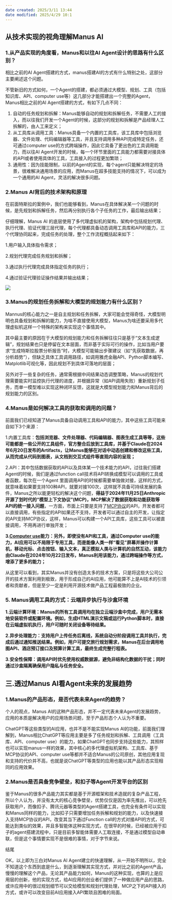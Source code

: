 ```yaml
---
date created: 2025/3/11 13:44
date modified: 2025/4/29 10:1
---
```

## 从技术实现的视角理解Manus AI

### 1.从产品实现的角度看，Manus和以往AI Agent设计的思路有什么区别？

相比之前的AI Agent搭建的方式，manus搭建AI的方式有什么特别之处，这部分主要阐述这个问题。

不管新旧的方式如何，一个Agent的搭建，都必须通过大模型、规划、工具（包括知识库、API、computer use等）这几部分才能搭建出一个完整的Agent，Manus相比之前的AI Agent搭建的方式，有如下几点不同：

1. 自动的任务规划和拆解：Manus能够自动的规划和拆解任务，不需要人工的接入，而以往我们开发一个Agent的时候，这部分的规划和拆解是产品经理人工拆解的，由人工来定义；
2. 从工具库从调用工具：Manus具备一个内置的工具库，该工具库中包括浏览器、文件处理、代码编辑器等工具，并且支持调用多种API完成特定任务，还可通过computer use的方式跨端操作，因此它具备了更出色的工具调用能力，而以往AI Agent开发的时候，每一个环节里面的工具能力都需要对接具体的API或者使用具体的工具，工具接入的过程更加繁琐；
3. 通用性：因为技能限制，以前的Agent的实现，每个agent只能解决特定的场景，很难解决通用场景的应用，而Manus在超多技能支持的情况下，可以成为一个通用的AI Agent，灵活的解决很多问题。

### 2.Manus AI背后的技术架构和原理

在前面特斯拉的案例中，我们也能够看到，Manus在具体解决某一个问题的时候，是先规划和拆解任务，然后再分别执行各个子任务的工作，最后输出结果；

仔细理解，Manus AI 的底层使用了多代理虚拟机的架构，架构中包括规划代理、执行代理、验证代理三层代理，每个代理都具备动态调用工具库和API的能力，三个代理协同起来，完成任务的处理，整个工作流程概括起来如下：

1.用户输入具体指令需求；

2.规划代理完成任务规划和拆解；

3.通过执行代理完成具体指定任务的执行；

4.通过验证代理验证操作结果并输出结果；

![](https://pic3.zhimg.com/v2-c0c5f539878e215dd2ad660c5e610952_1440w.jpg)

### 3.Manus的规划任务拆解和大模型的规划能力有什么区别？

Mannus的核心能力之一是自主规划和任务拆解，大家可能会觉得奇怪，大模型明明也具备规划和拆解的能力，为啥不直接使用大模型，Manus为啥还要采用多代理虚拟机这样一个特殊的架构来实现这个事情其中。

其中最主要的原因在于大模型的规划能力和任务拆解往往只是基于“文本生成逻辑”，规划结果也只是停留在文本层面，而非基于实际可行的操作，比如当用户要求“生成特斯拉股票分析报告”时，大模型可能输出步骤建议（如“先获取数据，再分析趋势”），但缺乏具体工具调用路径，如调用雅虎金融API、Python脚本编写、Matplotlib可视化等，因此规划不到具体可落地的层面；

另外对于一些复杂的任务，通常需根据中间结果动态调整策略，Manus的规划代理需要能实时监控执行代理的进度，并根据异常（如API调用失败）重新规划子任务，而单一模型难以实现这种闭环反馈，这就是大模型规划能力和Manus背后的规划能力的区别。

### 4.Manus是如何解决工具的获取和调用的问题？

前面我们已经知道了Manus具备自动调用工具和API的能力，其中这些工具可能来自如下3个来源：

1.内置工具库：**包括浏览器、文件处理器、代码编辑器、图表生成工具等等，这些可能都是一些公开的工具组件，官方整合后放到工具库，并基于Claude在2024年6月20日发布的Artifacts，让Manus能够在对话中动态创建和修改这些工具，从而完成从代码到图表，从文档到交互式组件等直观内容的呈现；**

2.API：其中包括数据获取的API以及具体某一个技术能力的API，过往我们搭建Agent的时候，我们是通过function call技术将API转换成模型可以调用的工具或者函数，每次在一个Agent 里面调用API的时候都需要单独做对接，这样的方式，就意味着如果要支持100种API，就要对接100次，这样就不具备可持续发展的条件，Manus之所以能更轻松的解决这个问题，**得益于2024年11月25日Anthropic开源了划时代的“模型上下文协议”(MCP)，MCP解决了数据获取和功能获取等API的统一接入问题**，一方面，市面上只要是支持了[MCP协议](https://zhida.zhihu.com/search?content_id=254817563&content_type=Article&match_order=1&q=MCP%E5%8D%8F%E8%AE%AE&zhida_source=entity)的API，开发者都可以直接调用，有些指定的API如果还不支持，开发者可以通过自主的开发，让指定的API支持MCP协议，这样，Manus可以构建一个API工具库，这些工具可以被直接调用，不用再进行单独开发；

**3.[Computer use](https://zhida.zhihu.com/search?content_id=254817563&content_type=Article&match_order=1&q=Computer+use&zhida_source=entity)能力：另外，即使没有API和工具，通过Computer use的能力，AI应用可以不局限于专用工具，而是能像人类一样“看见”屏幕并操作计算机，移动光标、点击按钮、输入文本，真正模拟人类与计算机的自然互动，该能力由Claude在2024年10月22日发布，Manus利用该能力，通过跨端操作等方式，增添了更多的能力；**

从这里可以看到，其实Manus并没有创造太多的技术方案，只是将这些大公司公开的技术方案利用到极致，用于形成自己的AI应用，他可能算不上是AI技术的引领者和贡献者，但是至少一定是利用开源技术做产品工程最极致的企业。

### 5. Manus调用工具的**方式：云端异步执行与沙盒环境**

**1.云端计算环境：Manus的所有工具调用均在独立云端沙盒中完成，用户无需本地安装软件或配置环境。例如，生成HTML演示文稿或运行Python脚本时，直接在云端虚拟机执行，用户可随时关闭设备等待结果。**

**2.异步处理能力：支持用户上传任务后离线，系统自动分阶段调用工具并执行，完成后通过通知推送结果。例如，用户可提交旅行规划需求，Manus在后台调用地图API、酒店预订接口及预算计算工具，最终生成完整行程表。**

**3.安全性保障：调用API时优先使用权威数据源，避免非结构化数据的干扰；同时通过沙盒隔离确保用户隐私与任务安全。**

## 三.透过Manus AI看Agent未来的发展趋势

### 1.Manus的产品形态，是否代表未来Agent的趋势？

个人的观点，Manus AI的这种产品形态，并不一定代表未来Agent的发展趋势，应用的本质是解决用户的应用场景问题，至于产品形态个人认为不重要。

ChatGPT等这些类型的AI应用，也并不是不能实现Manus AI的功能，前面我们理解到，Manus相比ChatGPT等应用主要是多了任务规划和拆解、工具调用（工具库、API、computer use）的能力，如果ChatGPT也同步支持这些能力，其照样也可以实现manus一样的效果，其中核心的多代理虚拟机架构、工具库、基于MCP协议的API、computer use等都并不适合Manus的公司原创，其他应用复现和支持的代价并不高，也就是说ChatGPT等类型的应用也能以其产品形态实现相同的应用效果。

### 2.Manus是否具备竞争壁垒，和扣子等Agent开发平台的区别

鉴于Manus的很多产品能力其实都是基于开源框架和技术造就的复杂产品工程，所以个人认为，并没有太大的核心竞争壁垒，优势仅仅是因为率先推出，可以抢先获取用户，而像扣子、腾讯元器等类型的Agent搭建工具，也完全有条件可以实现和Manus同样的能力，比如扣子只需要增加任务拆解和规划的能力，以及快速接入支持MCP协议的API，改变其当下通过Function call的方式对接API的方式，可能达到类似的效果，并且多智能体这种实现方式，在很早的时候，已经被应用于扣子的agent搭建流程中，只是目前多智能体需要人工取连接，不是通过模型自动串联，但是这个事情要实现不是很难的事情，对于字节来说。

结尾

OK，以上即为三白对Manus AI Agent建立的快速理解，从一开始不明所以，完全不知道这个东西到底是什么，到逐渐理解其实现方式，并对比之前的Agent产品，慢慢的理解这个产品，无论其产品能力如何，Manus的这种实现，也算的上是应用层的创新，他的实现方式，给AI应用的创业者们提供了一种做应用产品的思路，或许应用中的很过规划细节可以交给模型和规划代理处理，MCP之下的API接入的方式，或许可以改变目前AI应用接入API繁琐且困难的局面。

